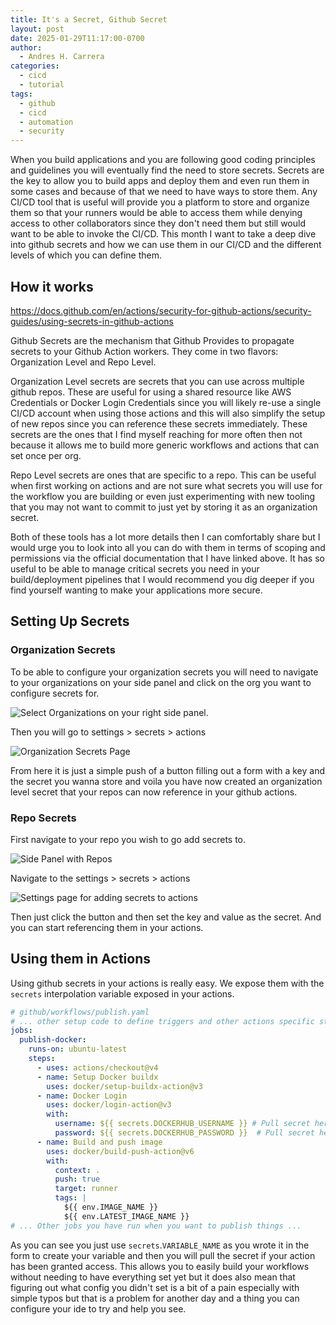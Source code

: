 ```yaml
---
title: It's a Secret, Github Secret
layout: post
date: 2025-01-29T11:17:00-0700
author:
  - Andres H. Carrera
categories:
  - cicd
  - tutorial
tags:
  - github
  - cicd
  - automation
  - security
---
```

When you build applications and you are following good coding principles and guidelines you will eventually find the need to store secrets. Secrets are the key to allow you to build apps and deploy them and even run them in some cases and because of that we need to have ways to store them. Any CI/CD tool that is useful will provide you a platform to store and organize them so that your runners would be able to access them while denying access to other collaborators since they don't need them but still would want to be able to invoke the CI/CD. This month I want to take a deep dive into github secrets and how we can use them in our CI/CD and the different levels of which you can define them.

## How it works

<https://docs.github.com/en/actions/security-for-github-actions/security-guides/using-secrets-in-github-actions>

Github Secrets are the mechanism that Github Provides to propagate secrets to your Github Action workers. They come in two flavors: Organization Level and Repo Level. 

Organization Level secrets are secrets that you can use across multiple github repos. These are useful for using a shared resource like AWS Credentials or Docker Login Credentials since you will likely re-use a single CI/CD account when using those actions and this will also simplify the setup of new repos since you can reference these secrets immediately. These secrets are the ones that I find myself reaching for more often then not because it allows me to build more generic workflows and actions that can set once per org.

Repo Level secrets are ones that are specific to a repo. This can be useful when first working on actions and are not sure what secrets you will use for the workflow you are building or even just experimenting with new tooling that you may not want to commit to just yet by storing it as an organization secret.

Both of these tools has a lot more details then I can comfortably share but I would urge you to look into all you can do with them in terms of scoping and permissions via the official documentation that I have linked above. It has so useful to be able to manage critical secrets you need in your build/deployment pipelines that I would recommend you dig deeper if you find yourself wanting to make your applications more secure. 

## Setting Up Secrets

### Organization Secrets

To be able to configure your organization secrets you will need to navigate to your organizations on your side panel and click on the org you want to configure secrets for.

![Select Organizations on your right side panel.](/images/uploads/screenshot-2025-02-23-083246.png "Navigate to organization Page")

Then you will go to settings > secrets > actions

![Organization Secrets Page](/images/uploads/screenshot-2025-02-23-103520.png "Organization Secrets Page")

From here it is just a simple push of a button filling out a form with a key and the secret you wanna store and voila you have now created an organization level secret that your repos can now reference in your github actions. 

### Repo Secrets

First navigate to your repo you wish to go add secrets to.

![Side Panel with Repos](/images/uploads/screenshot-2025-02-23-104024.png "Side Panel listing Repos")

Navigate to the settings > secrets > actions

![Settings page for adding secrets to actions](/images/uploads/screenshot-2025-02-23-104125.png "Settings page for adding secrets to actions")

Then just click the button and then set the key and value as the secret. And you can start referencing them in your actions.

## Using them in Actions

Using github secrets in your actions is really easy. We expose them with the `secrets` interpolation variable exposed in your actions.

```yaml 
# github/workflows/publish.yaml 
# ... other setup code to define triggers and other actions specific stuff ...
jobs:
  publish-docker:
    runs-on: ubuntu-latest
    steps:
      - uses: actions/checkout@v4
      - name: Setup Docker buildx
        uses: docker/setup-buildx-action@v3
      - name: Docker Login
        uses: docker/login-action@v3
        with:
          username: ${{ secrets.DOCKERHUB_USERNAME }} # Pull secret here for logging in
          password: ${{ secrets.DOCKERHUB_PASSWORD }}  # Pull secret here for logging in
      - name: Build and push image
        uses: docker/build-push-action@v6
        with:
          context: .
          push: true
          target: runner
          tags: |
            ${{ env.IMAGE_NAME }}
            ${{ env.LATEST_IMAGE_NAME }}
# ... Other jobs you have run when you want to publish things ...
```

As you can see you just use `secrets`.`VARIABLE_NAME` as you wrote it in the form to create your variable and then you will pull the secret if your action has been granted access. This allows you to easily build your workflows without needing to have everything set yet but it does also mean that figuring out what config you didn't set is a bit of a pain especially with simple typos but that is a problem for another day and a thing you can configure your ide to try and help you see.
